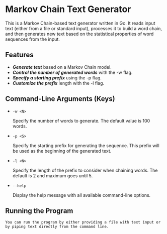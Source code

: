 # Markov Chain Text Generator
This is a Markov Chain-based text generator written in Go. It reads input text (either from a file or standard input), processes it to build a word chain, and then generates new text based on the statistical properties of word sequences from the input. 
## Features
* ***Generate text*** based on a Markov Chain model.
* ***Control the number of generated words*** with the -w flag.
* ***Specify a starting prefix*** using the -p flag.
* ***Customize the prefix*** length with the -l flag.

## Command-Line Arguments (Keys)

* `-w <N>`
    
    Specify the number of words to generate. The default value is 100 words.

* `-p <S>`

    Specify the starting prefix for generating the sequence. This prefix will be used as the beginning of the generated text.

* `-l <N>`

    Specify the length of the prefix to consider when chaining words. The default is 2 and maximum goes until 5.

* `--help`

    Display the help message with all available command-line options.

## Running the Program
    You can run the program by either providing a file with text input or by piping text directly from the command line.